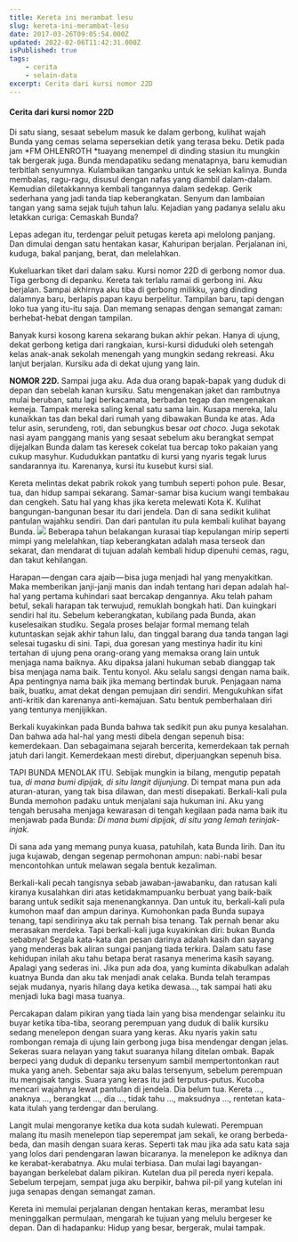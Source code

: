 ```yaml
---
title: Kereta ini merambat lesu
slug: kereta-ini-merambat-lesu
date: 2017-03-26T09:05:54.000Z
updated: 2022-02-06T11:42:31.000Z
isPublished: true
tags: 
    - cerita
    - selain-data
excerpt: Cerita dari kursi nomor 22D
---
```


#### Cerita dari kursi nomor 22D

Di satu siang, sesaat sebelum masuk ke dalam gerbong, kulihat wajah Bunda yang cemas selama sepersekian detik yang terasa beku. Detik pada jam *FM OHLENROTH *tuayang menempel di dinding stasiun itu mungkin tak bergerak juga. Bunda mendapatiku sedang menatapnya, baru kemudian terbitlah senyumnya. Kulambaikan tanganku untuk ke sekian kalinya. Bunda membalas, ragu-ragu, disusul dengan nafas yang diambil dalam-dalam. Kemudian diletakkannya kembali tangannya dalam sedekap. Gerik sederhana yang jadi tanda tiap keberangkatan. Senyum dan lambaian tangan yang sama sejak tujuh tahun lalu. Kejadian yang padanya selalu aku letakkan curiga: Cemaskah Bunda?

Lepas adegan itu, terdengar peluit petugas kereta api melolong panjang. Dan dimulai dengan satu hentakan kasar, Kahuripan berjalan. Perjalanan ini, kuduga, bakal panjang, berat, dan melelahkan.

Kukeluarkan tiket dari dalam saku. Kursi nomor 22D di gerbong nomor dua. Tiga gerbong di depanku. Kereta tak terlalu ramai di gerbong ini. Aku berjalan. Sampai akhirnya aku tiba di gerbong milikku, yang dinding dalamnya baru, berlapis papan kayu berpelitur. Tampilan baru, tapi dengan loko tua yang itu-itu saja. Dan memang senapas dengan semangat zaman: berhebat-hebat dengan tampilan.

Banyak kursi kosong karena sekarang bukan akhir pekan. Hanya di ujung, dekat gerbong ketiga dari rangkaian, kursi-kursi diduduki oleh setengah kelas anak-anak sekolah menengah yang mungkin sedang rekreasi. Aku lanjut berjalan. Kursiku ada di dekat ujung yang lain.

**NOMOR 22D.** Sampai juga aku. Ada dua orang bapak-bapak yang duduk di depan dan sebelah kanan kursiku. Satu mengenakan jaket dan rambutnya mulai beruban, satu lagi berkacamata, berbadan tegap dan mengenakan kemeja. Tampak mereka saling kenal satu sama lain. Kusapa mereka, lalu kunaikkan tas dan bekal dari rumah yang dibawakan Bunda ke atas. Ada telur asin, serundeng, roti, dan sebungkus besar *oat choco.* Juga sekotak nasi ayam panggang manis yang sesaat sebelum aku berangkat sempat dijejalkan Bunda dalam tas keresek cokelat tua bercap toko pakaian yang cukup masyhur. Kududukkan pantatku di kursi yang nyaris tegak lurus sandarannya itu. Karenanya, kursi itu kusebut kursi sial.

Kereta melintas dekat pabrik rokok yang tumbuh seperti pohon pule. Besar, tua, dan hidup sampai sekarang. Samar-samar bisa kucium wangi tembakau dan cengkeh. Satu hal yang khas jika kereta melewati Kota K. Kulihat bangungan-bangunan besar itu dari jendela. Dan di sana sedikit kulihat pantulan wajahku sendiri. Dan dari pantulan itu pula kembali kulihat bayang Bunda.
![](__GHOST_URL__/content/images/max/800/1-QPHhdclTqe906AIXpI9CdA.jpeg)
Beberapa tahun belakangan kurasai tiap kepulangan mirip seperti mimpi yang melelahkan, tiap keberangkatan adalah masa terseok dan sekarat, dan mendarat di tujuan adalah kembali hidup dipenuhi cemas, ragu, dan takut kehilangan.

Harapan — dengan cara ajaib — bisa juga menjadi hal yang menyakitkan. Maka memberikan janji-janji manis dan indah tentang hari depan adalah hal-hal yang pertama kuhindari saat bercakap dengannya. Aku telah paham betul, sekali harapan tak terwujud, remuklah bongkah hati. Dan kuingkari sendiri hal itu. Sebelum keberangkatan, kubilang pada Bunda, akan kuselesaikan studiku. Segala proses belajar formal memang telah kutuntaskan sejak akhir tahun lalu, dan tinggal barang dua tanda tangan lagi selesai tugasku di sini. Tapi, dua goresan yang mestinya hadir itu kini tertahan di ujung pena orang-orang yang memaksa orang lain untuk menjaga nama baiknya. Aku dipaksa jalani hukuman sebab dianggap tak bisa menjaga nama baik. Tentu konyol. Aku selalu sangsi dengan nama baik. Apa pentingnya nama baik jika memang bertindak buruk. Penjagaan nama baik, buatku, amat dekat dengan pemujaan diri sendiri. Mengukuhkan sifat anti-kritik dan karenanya anti-kemajuan. Satu bentuk pemberhalaan diri yang tentunya menjijikkan.

Berkali kuyakinkan pada Bunda bahwa tak sedikit pun aku punya kesalahan. Dan bahwa ada hal-hal yang mesti dibela dengan sepenuh bisa: kemerdekaan. Dan sebagaimana sejarah bercerita, kemerdekaan tak pernah jatuh dari langit. Kemerdekaan mesti direbut, diperjuangkan sepenuh bisa.

TAPI BUNDA MENOLAK ITU. Sebijak mungkin ia bilang, mengutip pepatah tua, *di mana bumi dipijak, di situ langit dijunjung*. Di tempat mana pun ada aturan-aturan, yang tak bisa dilawan, dan mesti disepakati. Berkali-kali pula Bunda memohon padaku untuk menjalani saja hukuman ini. Aku yang tengah berusaha menjaga kewarasan di tengah kegilaan pada nama baik itu menjawab pada Bunda: *Di mana bumi dipijak, di situ yang lemah terinjak-injak.*

Di sana ada yang memang punya kuasa, patuhilah, kata Bunda lirih. Dan itu juga kujawab, dengan segenap permohonan ampun: nabi-nabi besar mencontohkan untuk melawan segala bentuk kezaliman.

Berkali-kali pecah tangisnya sebab jawaban-jawabanku, dan ratusan kali kiranya kusalahkan diri atas ketidakmampuanku berbuat yang baik-baik barang untuk sedikit saja menenangkannya. Dan untuk itu, berkali-kali pula kumohon maaf dan ampun darinya. Kumohonkan pada Bunda supaya tenang, tapi sendirinya aku tak pernah bisa tenang. Tak pernah benar aku merasakan merdeka. Tapi berkali-kali juga kuyakinkan diri: bukan Bunda sebabnya! Segala kata-kata dan pesan darinya adalah kasih dan sayang yang menderas bak aliran sungai panjang tiada terkira. Dalam satu fase kehidupan inilah aku tahu betapa berat rasanya menerima kasih sayang. Apalagi yang sederas ini. Jika pun ada doa, yang kuminta dikabulkan adalah kuatnya Bunda dan aku tak menjadi anak celaka. Bunda telah terampas sejak mudanya, nyaris hilang daya ketika dewasa…, tak sampai hati aku menjadi luka bagi masa tuanya.

Percakapan dalam pikiran yang tiada lain yang bisa mendengar selainku itu buyar ketika tiba-tiba, seorang perempuan yang duduk di balik kursiku sedang menelepon dengan suara yang keras. Aku nyaris yakin satu rombongan remaja di ujung lain gerbong juga bisa mendengar dengan jelas. Sekeras suara nelayan yang takut suaranya hilang ditelan ombak. Bapak berpeci yang duduk di depanku tersenyum sambil mempertontonkan raut muka yang aneh. Sebentar saja aku balas tersenyum, sebelum perempuan itu mengisak tangis. Suara yang keras itu jadi terputus-putus. Kucoba mencari wajahnya lewat pantulan di jendela. Dia belum tua. Kereta …, anaknya …, berangkat …, dia …, tidak tahu …, maksudnya …, rentetan kata-kata itulah yang terdengar dan berulang.

Langit mulai mengoranye ketika dua kota sudah kulewati. Perempuan malang itu masih menelepon tiap seperempat jam sekali, ke orang berbeda-beda, dan masih dengan suara keras. Seperti tak mau jika ada satu kata saja yang lolos dari pendengaran lawan bicaranya. Ia menelepon ke adiknya dan ke kerabat-kerabatnya. Aku mulai terbiasa. Dan mulai lagi bayangan-bayangan berkelebat dalam pikiran. Kutelan dua pil pereda nyeri kepala. Sebelum terpejam, sempat juga aku berpikir, bahwa pil-pil yang kutelan ini juga senapas dengan semangat zaman.

Kereta ini memulai perjalanan dengan hentakan keras, merambat lesu meninggalkan permulaan, mengarah ke tujuan yang melulu bergeser ke depan. Dan di hadapanku: Hidup yang besar, bergerak, mulai tampak.
